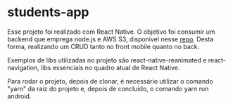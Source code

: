 # students-app

Esse projeto foi realizado com React Native. O objetivo foi consumir um backend que emprega node.js e AWS S3, disponível nesse [repo](https://github.com/bathybathy/nodejs-back-app). Desta forma, realizando um CRUD tanto no front mobile quanto no back.

Exemplos de libs utilizadas no projeto são react-native-reanimated e react-navigation, libs essenciais no quadro atual de React Native.

Para rodar o projeto, depois de clonar, é necessário utilizar o comando "yarn" da raiz do projeto e, depois de concluído, o comando yarn run android.
